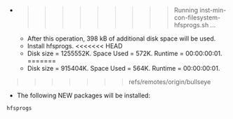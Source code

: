 * >>>>>>>>> Running inst-min-con-filesystem-hfsprogs.sh ...
  * After this operation, 398 kB of additional disk space will be used.
  * Install hfsprogs.
<<<<<<< HEAD
  * Disk size = 1255552K. Space Used = 572K. Runtime = 00:00:00:01.
=======
  * Disk size = 915404K. Space Used = 564K. Runtime = 00:00:00:01.
>>>>>>> refs/remotes/origin/bullseye
  * The following NEW packages will be installed:
  ```bash
hfsprogs
  ```
